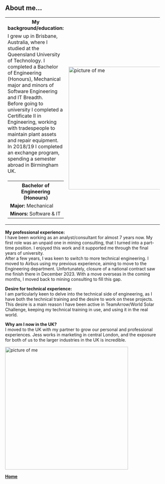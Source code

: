 ## About me...

<table>
	<tr>
		<th style="width:50%">My background/education:</th>
		<th style="width:50%">  </th></tr>
	<tr>
		<td>I grew up in Brisbane, Australia, where I studied at the Queensland University of Technology. 
I completed a Bachelor of Engineering (Honours), Mechanical major and minors of Software Engineering and IT Breadth. <br>
Before going to university I completed a Certificate II in Engineering, working with tradespeople to maintain plant assets and repair equipment. 
In 2018/19 I completed an exchange program, spending a semester abroad in Birmingham UK. <br> </td>
		<td style="width:50%" rowspan="2"><a href="./../../imgs/full/personal-pic.jpeg"><img src="./../../imgs/medium/personal-pic.jpeg" alt="picture of me" height="400"></a></td>
	</tr>
	<tr>
		<td><table>
			<tr>
				<th>Bachelor of Engineering (Honours)</th>
			</tr>
			<tr>	
				<td><strong>Major: </strong>Mechanical</td>
			</tr>
			<tr>	
				<td><strong>Minors: </strong>Software & IT</td>
			</tr>
		</table></td>
	</tr>
</table>


<!--
| Bachelor of Engineering (Honours) |
|:---|
| **Major:** Mechanical |
| **Minors:** Software & IT |
-->

**My professional experience:**<br>
I have been working as an analyst/consultant for almost 7 years now. 
My first role was an unpaid one in mining consulting, that I turned into a part-time position. I enjoyed this work and it supported me through the final years of university. <br>
After a few years, I was keen to switch to more technical engineering. I moved to Airbus using my previous experience, aiming to move to the Engineering department. 
Unfortunately, closure of a national contract saw me finish there in December 2023. With a move overseas in the coming months, I moved back to mining consulting to fill this gap. 
<br>

**Desire for technical experience:**<br>
I am particularly keen to delve into the technical side of engineering, as I have both the technical training and the desire to work on these projects. 
This desire is a main reason I have been active in TeamArrow/World Solar Challenge, keeping my technical training in use, and using it in the real world. 
<br>

**Why am I now in the UK?**<br>
I moved to the UK with my partner to grow our personal and professional experiences. 
Jess works in marketing in central London, and the exposure for both of us to the larger industries in the UK is incredible. 
<br>

<div class="center">
<a href="./../../imgs/full/grad-with-parents.jpeg">
<img src="./../../imgs/medium/grad-with-parents.jpeg" alt="picture of me" height="400" class="center">
</a> </div>


**[Home](./..)**


<link href="style.css" type="text/css" rel="stylesheet">
<style>td, th { border: none!important;} </style>
